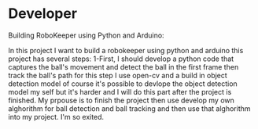# Developer
Building RoboKeeper using Python and Arduino:

In this project I want to build a robokeeper using python and arduino 
this project has several steps:
1-First, I should develop a python code that captures the ball's movement and detect the ball in the first frame then track the ball's path
for this step I use open-cv and a build in object detection model of course it's possible to devlope the object detection model my self but it's harder and I will do this part after the project is finished.
My prpouse is to finish the project then use develop my own alghorithm for ball detection and ball tracking and then use that alghorithm into my project.
I'm so exited.
